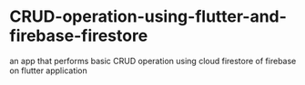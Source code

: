 # CRUD-operation-using-flutter-and-firebase-firestore
an app that performs basic CRUD operation using cloud firestore of firebase on flutter application
